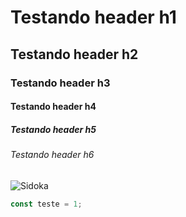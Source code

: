 # Testando header h1
## Testando header h2
### Testando header h3
#### Testando header h4
##### Testando header h5
###### Testando header h6

![Sidoka](https://rollingstone.com.br/media/_versions/sidoka_-_divulgacao_widelg.png)

```javascript
const teste = 1;
```
